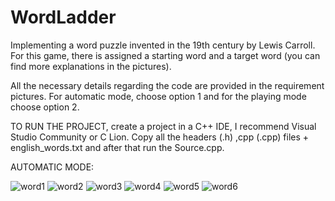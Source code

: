 # WordLadder
Implementing a word puzzle invented in the 19th century by Lewis Carroll. For this game, there is assigned a starting word and a target word (you can find more explanations in the pictures).

All the necessary details regarding the code are provided in the requirement pictures. 
For automatic mode, choose option 1 and for the playing mode choose option 2.

TO RUN THE PROJECT, create a project in a C++ IDE, I recommend Visual Studio Community or C Lion. Copy all the headers (.h) ,cpp (.cpp) files + english_words.txt and after that run the Source.cpp. 


AUTOMATIC MODE: 



![word1](https://github.com/user-attachments/assets/83206b80-c938-4e03-92e5-28647d247288)
![word2](https://github.com/user-attachments/assets/65bb4036-96f8-463f-a4a8-28a0c657acf1)
![word3](https://github.com/user-attachments/assets/f57d32d7-f634-4384-a5f2-0ef634b32e49)
![word4](https://github.com/user-attachments/assets/43b0daeb-192e-49cd-b84b-21a51fae37cf)
![word5](https://github.com/user-attachments/assets/404c5e69-b3c7-4a03-8ffd-f05e5a09683a)
![word6](https://github.com/user-attachments/assets/eb29bded-7e64-4b72-8baa-99f1e113781b)
